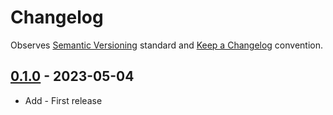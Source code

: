 # Changelog

Observes [Semantic Versioning](https://semver.org/spec/v2.0.0.html) standard and
[Keep a Changelog](https://keepachangelog.com/en/1.0.0/) convention.

## [0.1.0] - 2023-05-04

+ Add - First release

[0.1.0]: https://github.com/datajoint/workflow-optogenetics/releases/tag/0.1.0
